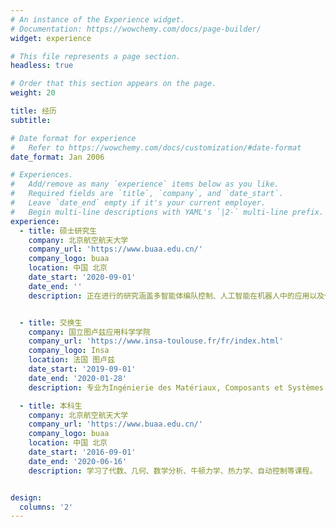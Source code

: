 ```yaml
---
# An instance of the Experience widget.
# Documentation: https://wowchemy.com/docs/page-builder/
widget: experience

# This file represents a page section.
headless: true

# Order that this section appears on the page.
weight: 20

title: 经历
subtitle:

# Date format for experience
#   Refer to https://wowchemy.com/docs/customization/#date-format
date_format: Jan 2006

# Experiences.
#   Add/remove as many `experience` items below as you like.
#   Required fields are `title`, `company`, and `date_start`.
#   Leave `date_end` empty if it's your current employer.
#   Begin multi-line descriptions with YAML's `|2-` multi-line prefix.
experience:
  - title: 硕士研究生
    company: 北京航空航天大学
    company_url: 'https://www.buaa.edu.cn/'
    company_logo: buaa
    location: 中国 北京
    date_start: '2020-09-01'
    date_end: ''
    description: 正在进行的研究涵盖多智能体编队控制、人工智能在机器人中的应用以及仿真开发等方面。


  - title: 交换生
    company: 国立图卢兹应用科学学院
    company_url: 'https://www.insa-toulouse.fr/fr/index.html'
    company_logo: Insa
    location: 法国 图卢兹
    date_start: '2019-09-01'
    date_end: '2020-01-28'
    description: 专业为Ingénierie des Matériaux, Composants et Systèmes（IMACS），该专业的预备课程涵盖模拟和数字电路、纳米物理学、材料物理学等多个方面。并伴有实验课程，锻炼了实践动手能力，培养了包括实时控制等的技能。

  - title: 本科生
    company: 北京航空航天大学
    company_url: 'https://www.buaa.edu.cn/'
    company_logo: buaa
    location: 中国 北京
    date_start: '2016-09-01'
    date_end: '2020-06-16'
    description: 学习了代数、几何、数学分析、牛顿力学、热力学、自动控制等课程。


design:
  columns: '2'
---
```


